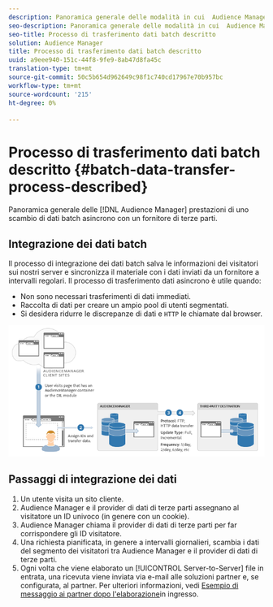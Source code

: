 ```yaml
---
description: Panoramica generale delle modalità in cui  Audience Manager esegue uno scambio di dati batch asincrono con un fornitore di terze parti.
seo-description: Panoramica generale delle modalità in cui  Audience Manager esegue uno scambio di dati batch asincrono con un fornitore di terze parti.
seo-title: Processo di trasferimento dati batch descritto
solution: Audience Manager
title: Processo di trasferimento dati batch descritto
uuid: a9eee940-151c-44f8-9fe9-8ab47d8fa45c
translation-type: tm+mt
source-git-commit: 50c5b654d962649c98f1c740cd17967e70b957bc
workflow-type: tm+mt
source-wordcount: '215'
ht-degree: 0%

---
```



# Processo di trasferimento dati batch descritto {#batch-data-transfer-process-described}

Panoramica generale delle [!DNL Audience Manager] prestazioni di uno scambio di dati batch asincrono con un fornitore di terze parti.

## Integrazione dei dati batch

<!-- c_async.xml -->

Il processo di integrazione dei dati batch salva le informazioni dei visitatori sui nostri server e sincronizza il materiale con i dati inviati da un fornitore a intervalli regolari. Il processo di trasferimento dati asincrono è utile quando:

* Non sono necessari trasferimenti di dati immediati.
* Raccolta di dati per creare un ampio pool di utenti segmentati.
* Si desidera ridurre le discrepanze di dati e `HTTP` le chiamate dal browser.

![](assets/s2s_70.png)

## Passaggi di integrazione dei dati

1. Un utente visita un sito cliente.
1.  Audience Manager e il provider di dati di terze parti assegnano al visitatore un ID univoco (in genere con un cookie).
1.  Audience Manager chiama il provider di dati di terze parti per far corrispondere gli ID visitatore.
1. Una richiesta pianificata, in genere a intervalli giornalieri, scambia i dati del segmento dei visitatori tra  Audience Manager e il provider di dati di terze parti.
1. Ogni volta che viene elaborato un [!UICONTROL Server-to-Server] file in entrata, una ricevuta viene inviata via e-mail alle soluzioni partner e, se configurata, al partner. Per ulteriori informazioni, vedi [Esempio di messaggio ai partner dopo l&#39;elaborazione](../../../integration/sending-audience-data/batch-data-transfer-explained/inbound-receipt-message.md)in ingresso.